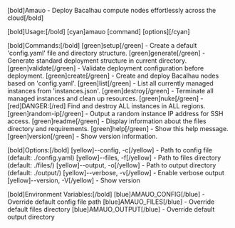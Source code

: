 [bold]Amauo - Deploy Bacalhau compute nodes effortlessly across the cloud[/bold]

[bold]Usage:[/bold]
  [cyan]amauo [command] [options][/cyan]

[bold]Commands:[/bold]
  [green]setup[/green]      - Create a default 'config.yaml' file and directory structure.
  [green]generate[/green]   - Generate standard deployment structure in current directory.
  [green]validate[/green]   - Validate deployment configuration before deployment.
  [green]create[/green]     - Create and deploy Bacalhau nodes based on 'config.yaml'.
  [green]list[/green]       - List all currently managed instances from 'instances.json'.
  [green]destroy[/green]    - Terminate all managed instances and clean up resources.
  [green]nuke[/green]       - [red]DANGER:[/red] Find and destroy ALL instances in ALL regions.
  [green]random-ip[/green]  - Output a random instance IP address for SSH access.
  [green]readme[/green]     - Display information about the files directory and requirements.
  [green]help[/green]       - Show this help message.
  [green]version[/green]    - Show version information.

[bold]Options:[/bold]
  [yellow]--config, -c[/yellow]   - Path to config file (default: ./config.yaml)
  [yellow]--files, -f[/yellow]    - Path to files directory (default: ./files/)
  [yellow]--output, -o[/yellow]   - Path to output directory (default: ./output/)
  [yellow]--verbose, -v[/yellow]  - Enable verbose output
  [yellow]--version, -V[/yellow]  - Show version

[bold]Environment Variables:[/bold]
  [blue]AMAUO_CONFIG[/blue]      - Override default config file path
  [blue]AMAUO_FILES[/blue]       - Override default files directory
  [blue]AMAUO_OUTPUT[/blue]      - Override default output directory
